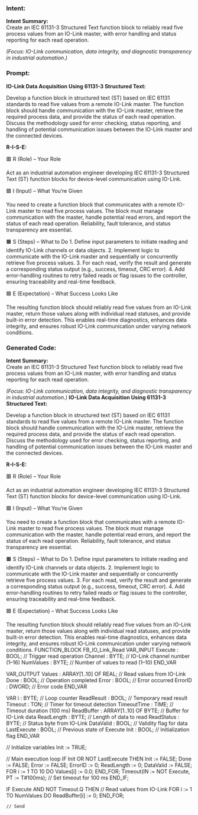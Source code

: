 ### Intent:
**Intent Summary:**  
Create an IEC 61131-3 Structured Text function block to reliably read five process values from an IO-Link master, with error handling and status reporting for each read operation.  

*(Focus: IO-Link communication, data integrity, and diagnostic transparency in industrial automation.)*

### Prompt:
**IO-Link Data Acquisition Using 61131-3 Structured Text:**

Develop a function block in structured text (ST) based on IEC 61131 standards to read five values from a remote IO-Link master. The function block should handle communication with the IO-Link master, retrieve the required process data, and provide the status of each read operation. Discuss the methodology used for error checking, status reporting, and handling of potential communication issues between the IO-Link master and the connected devices.

**R-I-S-E:**

🟥 R (Role) – Your Role

Act as an industrial automation engineer developing IEC 61131-3 Structured Text (ST) function blocks for device-level communication using IO-Link.

🟩 I (Input) – What You’re Given

You need to create a function block that communicates with a remote IO-Link master to read five process values. The block must manage communication with the master, handle potential read errors, and report the status of each read operation. Reliability, fault tolerance, and status transparency are essential.

🟧 S (Steps) – What to Do
	1.	Define input parameters to initiate reading and identify IO-Link channels or data objects.
	2.	Implement logic to communicate with the IO-Link master and sequentially or concurrently retrieve five process values.
	3.	For each read, verify the result and generate a corresponding status output (e.g., success, timeout, CRC error).
	4.	Add error-handling routines to retry failed reads or flag issues to the controller, ensuring traceability and real-time feedback.

🟦 E (Expectation) – What Success Looks Like

The resulting function block should reliably read five values from an IO-Link master, return those values along with individual read statuses, and provide built-in error detection. This enables real-time diagnostics, enhances data integrity, and ensures robust IO-Link communication under varying network conditions.

### Generated Code:
**Intent Summary:**  
Create an IEC 61131-3 Structured Text function block to reliably read five process values from an IO-Link master, with error handling and status reporting for each read operation.  

*(Focus: IO-Link communication, data integrity, and diagnostic transparency in industrial automation.)*
**IO-Link Data Acquisition Using 61131-3 Structured Text:**

Develop a function block in structured text (ST) based on IEC 61131 standards to read five values from a remote IO-Link master. The function block should handle communication with the IO-Link master, retrieve the required process data, and provide the status of each read operation. Discuss the methodology used for error checking, status reporting, and handling of potential communication issues between the IO-Link master and the connected devices.

**R-I-S-E:**

🟥 R (Role) – Your Role

Act as an industrial automation engineer developing IEC 61131-3 Structured Text (ST) function blocks for device-level communication using IO-Link.

🟩 I (Input) – What You’re Given

You need to create a function block that communicates with a remote IO-Link master to read five process values. The block must manage communication with the master, handle potential read errors, and report the status of each read operation. Reliability, fault tolerance, and status transparency are essential.

🟧 S (Steps) – What to Do
	1.	Define input parameters to initiate reading and identify IO-Link channels or data objects.
	2.	Implement logic to communicate with the IO-Link master and sequentially or concurrently retrieve five process values.
	3.	For each read, verify the result and generate a corresponding status output (e.g., success, timeout, CRC error).
	4.	Add error-handling routines to retry failed reads or flag issues to the controller, ensuring traceability and real-time feedback.

🟦 E (Expectation) – What Success Looks Like

The resulting function block should reliably read five values from an IO-Link master, return those values along with individual read statuses, and provide built-in error detection. This enables real-time diagnostics, enhances data integrity, and ensures robust IO-Link communication under varying network conditions.
FUNCTION_BLOCK FB_IO_Link_Read
VAR_INPUT
    Execute : BOOL;                      // Trigger read operation
    Channel : BYTE;                      // IO-Link channel number (1–16)
    NumValues : BYTE;                    // Number of values to read (1–10)
END_VAR

VAR_OUTPUT
    Values : ARRAY[1..10] OF REAL;       // Read values from IO-Link
    Done : BOOL;                         // Operation completed
    Error : BOOL;                        // Error occurred
    ErrorID : DWORD;                     // Error code
END_VAR

VAR
    i : BYTE;                            // Loop counter
    ReadResult : BOOL;                   // Temporary read result
    Timeout : TON;                       // Timer for timeout detection
    TimeoutTime : TIME;                  // Timeout duration (100 ms)
    ReadBuffer : ARRAY[1..10] OF BYTE;   // Buffer for IO-Link data
    ReadLength : BYTE;                   // Length of data to read
    ReadStatus : BYTE;                   // Status byte from IO-Link
    DataValid : BOOL;                    // Validity flag for data
    LastExecute : BOOL;                  // Previous state of Execute
    Init : BOOL;                         // Initialization flag
END_VAR

// Initialize variables
Init := TRUE;

// Main execution loop
IF Init OR NOT LastExecute THEN
    Init := FALSE;
    Done := FALSE;
    Error := FALSE;
    ErrorID := 0;
    ReadLength := 0;
    DataValid := FALSE;
    FOR i := 1 TO 10 DO
        Values[i] := 0.0;
    END_FOR;
    Timeout(IN := NOT Execute, PT := T#100ms); // Set timeout for 100 ms
END_IF;

IF Execute AND NOT Timeout.Q THEN
    // Read values from IO-Link
    FOR i := 1 TO NumValues DO
        ReadBuffer[i] := 0;
    END_FOR;

    // Send
